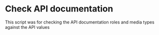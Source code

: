 # Check API documentation

This script was for checking the API documentation roles and media types against the API values
